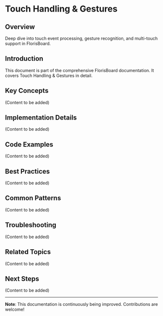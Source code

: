 # Touch Handling & Gestures

## Overview

Deep dive into touch event processing, gesture recognition, and multi-touch support in FlorisBoard.

## Introduction

This document is part of the comprehensive FlorisBoard documentation. It covers Touch Handling & Gestures in detail.

## Key Concepts

(Content to be added)

## Implementation Details

(Content to be added)

## Code Examples

(Content to be added)

## Best Practices

(Content to be added)

## Common Patterns

(Content to be added)

## Troubleshooting

(Content to be added)

## Related Topics

(Content to be added)

## Next Steps

(Content to be added)

---

**Note**: This documentation is continuously being improved. Contributions are welcome!

